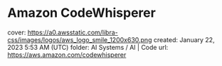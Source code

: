 # Amazon CodeWhisperer

cover: https://a0.awsstatic.com/libra-css/images/logos/aws_logo_smile_1200x630.png
created: January 22, 2023 5:53 AM (UTC)
folder: AI Systems / AI | Code
url: https://aws.amazon.com/codewhisperer